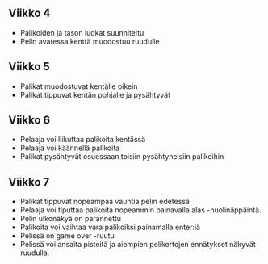 ## Viikko 4
- Palikoiden ja tason luokat suunniteltu
- Pelin avatessa kenttä muodostuu ruudulle

## Viikko 5
- Palikat muodostuvat kentälle oikein
- Palikat tippuvat kentän pohjalle ja pysähtyvät

## Viikko 6
- Pelaaja voi liikuttaa palikoita kentässä
- Pelaaja voi käännellä palikoita
- Palikat pysähtyvät osuessaan toisiin pysähtyneisiin palikoihin

## Viikko 7
- Palikat tippuvat nopeampaa vauhtia pelin edetessä
- Pelaaja voi tiputtaa palikoita nopeammin painavalla alas -nuolinäppäintä.
- Pelin ulkonäkyä on parannettu
- Palikoita voi vaihtaa vara palikoiksi painamalla enter:iä
- Pelissä on game over -ruutu
- Pelissä voi ansaita pisteitä ja aiempien pelikertojen ennätykset näkyvät ruudulla.
